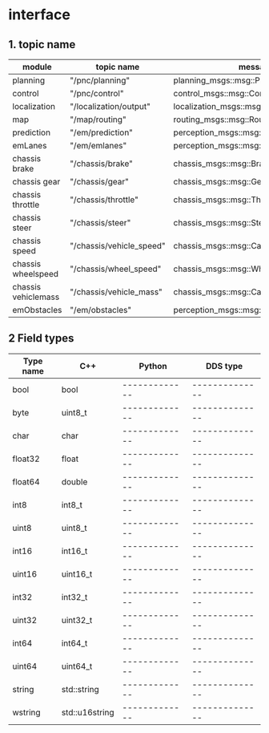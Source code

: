 # interface

## 1. topic name

| module              | topic name               | message                                   |
| ------------------- | ------------------------ | ----------------------------------------- |
| planning            | "/pnc/planning"          | planning_msgs::msg::Planning              |
| control             | "/pnc/control"           | control_msgs::msg::Control                |
| localization        | "/localization/output"   | localization_msgs::msg::LocalizeOutput    |
| map                 | "/map/routing"           | routing_msgs::msg::RoutingInfo            |
| prediction          | "/em/prediction"         | perception_msgs::msg::PredictionObstacles |
| emLanes             | "/em/emlanes"            | perception_msgs::msg::EmLanes             |
| chassis brake       | "/chassis/brake"         | chassis_msgs::msg::BrakeInfo              |
| chassis gear        | "/chassis/gear"          | chassis_msgs::msg::GearBoxInfo            |
| chassis throttle    | "/chassis/throttle"      | chassis_msgs::msg::ThrottleInfo           |
| chassis steer       | "/chassis/steer"         | chassis_msgs::msg::SteerInfo              |
| chassis speed       | "/chassis/vehicle_speed" | chassis_msgs::msg::CarSpeedInfo           |
| chassis wheelspeed  | "/chassis/wheel_speed"   | chassis_msgs::msg::WheelSpeedInfo         |
| chassis vehiclemass | "/chassis/vehicle_mass"  | chassis_msgs::msg::CarMassInfo            |
| emObstacles         | "/em/obstacles"          | perception_msgs::msg::EmObstacles         |

## 2 Field types

| Type name |      C++       |   Python    |   DDS type   |
| --------- | -------------- |-------------|--------------|
| bool      | bool           |-------------|--------------|        
| byte      | uint8_t        |-------------|--------------|            
| char      | char           |-------------|--------------|
| float32   | float          |-------------|--------------| 
| float64   | double         |-------------|--------------|
| int8      | int8_t         |-------------|--------------|
| uint8     | uint8_t        |-------------|--------------|
| int16     | int16_t        |-------------|--------------|
| uint16    | uint16_t       |-------------|--------------|
| int32     | int32_t        |-------------|--------------|
| uint32    | uint32_t       |-------------|--------------|
| int64     | int64_t        |-------------|--------------|
| uint64    | uint64_t       |-------------|--------------|
| string    | std::string    |-------------|--------------|
| wstring   | std::u16string |-------------|--------------|